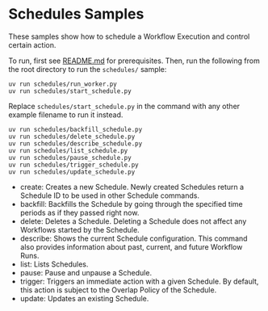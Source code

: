 # Schedules Samples

These samples show how to schedule a Workflow Execution and control certain action.

To run, first see [README.md](../README.md) for prerequisites. Then, run the following from the root directory to run the `schedules/` sample:

    uv run schedules/run_worker.py
    uv run schedules/start_schedule.py

Replace `schedules/start_schedule.py` in the command with any other example filename to run it instead.

    uv run schedules/backfill_schedule.py
    uv run schedules/delete_schedule.py
    uv run schedules/describe_schedule.py
    uv run schedules/list_schedule.py
    uv run schedules/pause_schedule.py
    uv run schedules/trigger_schedule.py
    uv run schedules/update_schedule.py

- create: Creates a new Schedule. Newly created Schedules return a Schedule ID to be used in other Schedule commands.
- backfill: Backfills the Schedule by going through the specified time periods as if they passed right now.
- delete: Deletes a Schedule. Deleting a Schedule does not affect any Workflows started by the Schedule.
- describe: Shows the current Schedule configuration. This command also provides information about past, current, and future Workflow Runs.
- list: Lists Schedules.
- pause: Pause and unpause a Schedule.
- trigger: Triggers an immediate action with a given Schedule. By default, this action is subject to the Overlap Policy of the Schedule.
- update: Updates an existing Schedule.
